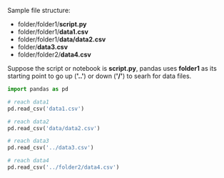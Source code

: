 
Sample file structure:

- folder/folder1/**script.py**
- folder/folder1/**data1.csv**
- folder/folder1/**data/data2.csv**
- folder/**data3.csv**
- folder/folder2/**data4.csv**

Suppose the script or notebook is **script.py**, pandas uses **folder1** as its starting point to go up (**'..'**) or down (**'/'**) to searh for data files.


```python
import pandas as pd
```


```python
# reach data1
pd.read_csv('data1.csv')
```


```python
# reach data2
pd.read_csv('data/data2.csv')
```


```python
# reach data3
pd.read_csv('../data3.csv')
```


```python
# reach data4
pd.read_csv('../folder2/data4.csv')
```
